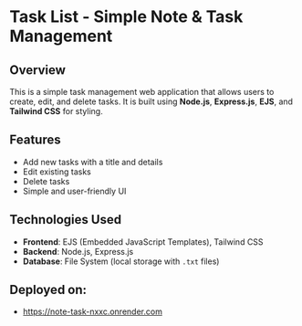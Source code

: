 # Task List - Simple Note & Task Management

## Overview

This is a simple task management web application that allows users to create, edit, and delete tasks. It is built using **Node.js**, **Express.js**, **EJS**, and **Tailwind CSS** for styling.

## Features

- Add new tasks with a title and details
- Edit existing tasks
- Delete tasks
- Simple and user-friendly UI

## Technologies Used

- **Frontend**: EJS (Embedded JavaScript Templates), Tailwind CSS
- **Backend**: Node.js, Express.js
- **Database**: File System (local storage with `.txt` files)

## Deployed on:
- https://note-task-nxxc.onrender.com



